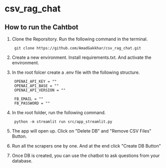# csv_rag_chat

## How to run the Cahtbot

1. Clone the Reporsitory. Run the following command in the terminal.
        
        git clone https://github.com/AmadGakkhar/csv_rag_chat.git

2. Create a new environment. Install requirements.txt. And activate the environment.

3. In the root folcer create a .env file with the following structure.

        OPENAI_API_KEY = ""
        OPENAI_API_BASE = ""
        OPENAI_API_VERSION = ""

        FB_EMAIL = ""
        FB_PASSWORD = ""

4. In the root folder, run the following command.

        python -m streamlit run src/app_streamlit.py

5. The app will open up. Click on "Delete DB" and "Remove CSV Files" Button.

6. Run all the scrapers one by one. And at the end click "Create DB Button"

7. Once DB is created, you can use the chatbot to ask questions from your database.
